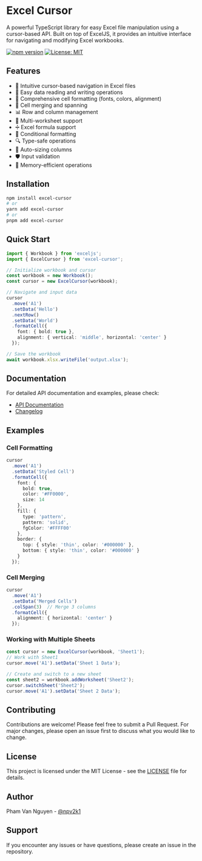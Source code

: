 # Excel Cursor

A powerful TypeScript library for easy Excel file manipulation using a cursor-based API. Built on top of ExcelJS, it provides an intuitive interface for navigating and modifying Excel workbooks.

[![npm version](https://badge.fury.io/js/excel-cursor.svg)](https://badge.fury.io/js/excel-cursor)
[![License: MIT](https://img.shields.io/badge/License-MIT-yellow.svg)](https://opensource.org/licenses/MIT)

## Features

- 🚀 Intuitive cursor-based navigation in Excel files
- 📝 Easy data reading and writing operations
- 🎨 Comprehensive cell formatting (fonts, colors, alignment)
- 🔄 Cell merging and spanning
- 📊 Row and column management
- 📑 Multi-worksheet support
- ➗ Excel formula support
- 🎯 Conditional formatting
- 🔍 Type-safe operations
- 📏 Auto-sizing columns
- 🛡️ Input validation
- 💾 Memory-efficient operations

## Installation

```bash
npm install excel-cursor
# or
yarn add excel-cursor
# or
pnpm add excel-cursor
```

## Quick Start

```typescript
import { Workbook } from 'exceljs';
import { ExcelCursor } from 'excel-cursor';

// Initialize workbook and cursor
const workbook = new Workbook();
const cursor = new ExcelCursor(workbook);

// Navigate and input data
cursor
  .move('A1')
  .setData('Hello')
  .nextRow()
  .setData('World')
  .formatCell({
    font: { bold: true },
    alignment: { vertical: 'middle', horizontal: 'center' }
  });

// Save the workbook
await workbook.xlsx.writeFile('output.xlsx');
```

## Documentation

For detailed API documentation and examples, please check:
- [API Documentation](./API.md)
- [Changelog](./CHANGELOG.md)

## Examples

### Cell Formatting

```typescript
cursor
  .move('A1')
  .setData('Styled Cell')
  .formatCell({
    font: { 
      bold: true,
      color: '#FF0000',
      size: 14
    },
    fill: {
      type: 'pattern',
      pattern: 'solid',
      fgColor: '#FFFF00'
    },
    border: {
      top: { style: 'thin', color: '#000000' },
      bottom: { style: 'thin', color: '#000000' }
    }
  });
```

### Cell Merging

```typescript
cursor
  .move('A1')
  .setData('Merged Cells')
  .colSpan(3)  // Merge 3 columns
  .formatCell({
    alignment: { horizontal: 'center' }
  });
```

### Working with Multiple Sheets

```typescript
const cursor = new ExcelCursor(workbook, 'Sheet1');
// Work with Sheet1
cursor.move('A1').setData('Sheet 1 Data');

// Create and switch to a new sheet
const sheet2 = workbook.addWorksheet('Sheet2');
cursor.switchSheet('Sheet2');
cursor.move('A1').setData('Sheet 2 Data');
```

## Contributing

Contributions are welcome! Please feel free to submit a Pull Request. For major changes, please open an issue first to discuss what you would like to change.

## License

This project is licensed under the MIT License - see the [LICENSE](LICENSE) file for details.

## Author

Pham Van Nguyen - [@npv2k1](https://github.com/npv2k1)

## Support

If you encounter any issues or have questions, please create an issue in the repository.